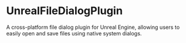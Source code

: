 # UnrealFileDialogPlugin
A cross-platform file dialog plugin for Unreal Engine, allowing users to easily open and save files using native system dialogs.

